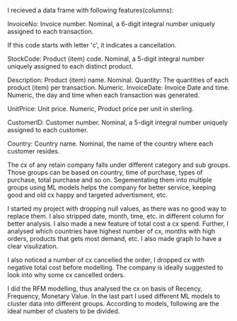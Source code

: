 I recieved a data frame with following features(columns):

InvoiceNo: Invoice number. Nominal, a 6-digit integral number uniquely assigned to each transaction. 

If this code starts with letter 'c', it indicates a cancellation. 

StockCode: Product (item) code. Nominal, a 5-digit integral number uniquely assigned to each distinct product. 

Description: Product (item) name. Nominal. Quantity: The quantities of each product (item) per transaction. Numeric. InvoiceDate: Invoice Date and time. Numeric, the day and time when each transaction was generated. 

UnitPrice: Unit price. Numeric, Product price per unit in sterling. 

CustomerID: Customer number. Nominal, a 5-digit integral number uniquely assigned to each customer. 

Country: Country name. Nominal, the name of the country where each customer resides.

The cx of any retain company falls under different category and sub groups. Those groups can be based on country, time of purchase, types of purchase, total purchase and so on. Segementating them into multiple groups using ML models helps the company for better service, keeping good and old cx happy and targeted advertisment, etc.

I started my project with dropping null values, as there was no good way to replace them. I also stripped date, month, time, etc. in different column for better analysis. I also made a new feature of total cost a cx spend. Further, I analysed which countries have highest number of cx, months with high orders, products that gets most demand, etc. I also made graph to have a clear visulization.

I also noticed a number of cx cancelled the order, I dropped cx with negative total cost before modelling. The company is ideally suggested to look into why some cx cancelled orders.

I did the RFM modelling, thus analysed the cx on basis of Recency, Frequency, Monetary Value. In the last part I used different ML models to cluster data into different groups. According to models, following are the ideal number of clusters to be divided.
